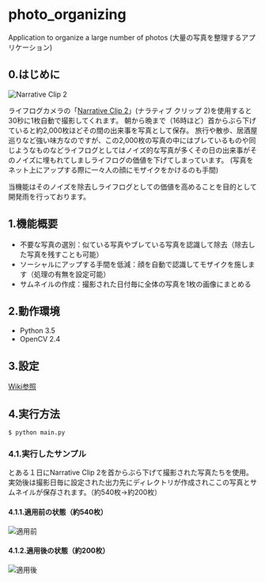 # photo_organizing
Application to organize a large number of photos
(大量の写真を整理するアプリケーション)

## 0.はじめに

![Narrative Clip 2](http://getnarrative.com/assets/images/box.png)

ライフログカメラの「[Narrative Clip 2](http://getnarrative.com/)」(ナラティブ クリップ 2)を使用すると30秒に1枚自動で撮影してくれます。
朝から晩まで（16時ほど）首からぶら下げていると約2,000枚ほどその間の出来事を写真として保存。
旅行や散歩、居酒屋巡りなど強い味方なのですが、この2,000枚の写真の中にはブレているものや同じようなものなどライフログとしてはノイズ的な写真が多くその日の出来事がそのノイズに埋もれてしましライフログの価値を下げてしまっています。 (写真をネット上にアップする際に一々人の顔にモザイクをかけるのも手間)

当機能はそのノイズを除去しライフログとしての価値を高めることを目的として開発雨を行っております。

## 1.機能概要

* 不要な写真の選別：似ている写真やブレている写真を認識して除去（除去した写真を残すことも可能）
* ソーシャルにアップする手間を低減：顔を自動で認識してモザイクを施します（処理の有無を設定可能）
* サムネイルの作成：撮影された日付毎に全体の写真を1枚の画像にまとめる

## 2.動作環境

* Python 3.5
* OpenCV 2.4

## 3.設定

[Wiki参照](https://github.com/maemori/photo_organizing/wiki)

## 4.実行方法

```
$ python main.py
```

### 4.1.実行したサンプル

とある１日にNarrative Clip 2を首からぶら下げて撮影された写真たちを使用。実効後は撮影日毎に設定された出力先にディレクトリが作成されここの写真とサムネイルが保存されます。（約540枚→約200枚）

#### 4.1.1.適用前の状態（約540枚）

![適用前](https://github.com/maemori/photo_organizing/blob/master/test/resource/thumbnail_before.png?raw=true)

#### 4.1.2.適用後の状態（約200枚）

![適用後](https://github.com/maemori/photo_organizing/blob/master/test/resource/thumbnail_after.png?raw=true)

